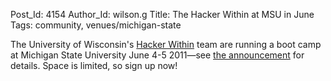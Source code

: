 Post_Id: 4154
Author_Id: wilson.g
Title: The Hacker Within at MSU in June
Tags: community, venues/michigan-state

<p>The University of Wisconsin's <a href="http://hackerwithin.org/thw/">Hacker Within</a> team are running a boot camp at Michigan State University June 4-5 2011&mdash;see <a href="http://bioinformatics.msu.edu/thw2011">the announcement</a> for details.  Space is limited, so sign up now!</p>

